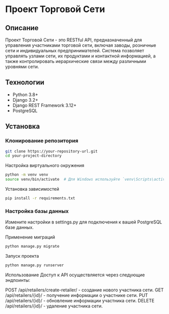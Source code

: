 # Проект Торговой Сети

## Описание

Проект Торговой Сети - это RESTful API, предназначенный для управления участниками торговой сети, включая заводы, розничные сети и индивидуальных предпринимателей. Система позволяет управлять узлами сети, их продуктами и контактной информацией, а также контролировать иерархические связи между различными уровнями сети.

## Технологии

- Python 3.8+
- Django 3.2+
- Django REST Framework 3.12+
- PostgreSQL

## Установка

### Клонирование репозитория

```bash
git clone https://your-repository-url.git
cd your-project-directory
```
Настройка виртуального окружения
```bash
python -m venv venv
source venv/bin/activate  # Для Windows используйте `venv\Scripts\activate`
```
Установка зависимостей
```bash
pip install -r requirements.txt
```
### Настройка базы данных
Измените настройки в settings.py для подключения к вашей PostgreSQL базе данных.

Применение миграций
```bash
python manage.py migrate
```
Запуск проекта
```bash
python manage.py runserver
```

Использование
Доступ к API осуществляется через следующие эндпоинты:

POST /api/retailers/create-retailer/ - создание нового участника сети.
GET /api/retailers/{id}/ - получение информации о участнике сети.
PUT /api/retailers/{id}/ - обновление информации участника сети.
DELETE /api/retailers/{id}/ - удаление участника сети.